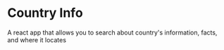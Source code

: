 # Country Info

A react app that allows you to search about country's information, facts, and where it locates
